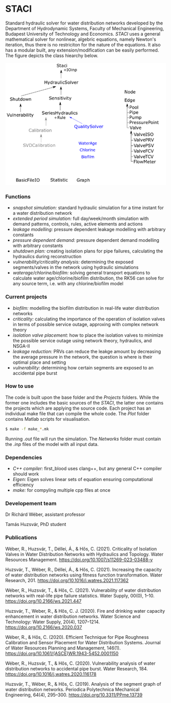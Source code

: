 # STACI
Standard hydraulic solver for water distribution networks developed by the Department of Hydrodynamic Systems, Faculty of Mechanical Engineering, Budapest University of Technology and Economics. *STACI* uses a general mathematical solver for nonlinear, algebric equations, namely Newton's iteration, thus there is no restriciton for the nature of the equations. It also has a modular built, any extension/modification can be easily performed. The figure depicts the class hiearchy below.

![Class hiearchy](ClassHiearchy.png?raw=true "ClassHiearchy")

### Functions
- *snapshot simulation:* standard hydraulic simulation for a time instant for a water distribution network
- *extended period simulation:* full day/week/month simulation with demand patterns, controls, rules, active elements and actions
- *leakage modelling:* pressure dependent leakage modelling with arbitrary constants
- *pressure dependent demand:* pressure dependent demand modelling with arbitrary constants
- *shutdown plan:* creating isolation plans for pipe failures, calculating the hydraulics during reconstruction
- *vulnerability/criticality analysis:* determining the exposed segments/valves in the network using hydraulic simulations
- *waterage/chlorine/biofilm:* solving general transport equations to calculate water age/chlorine/biofilm distribution, the RK56 can solve for any source term, i.e. with any chlorine/biofilm model

### Current projects
- *biofilm:* modelling the biofilm distribution in real-life water distribution networks
- *criticality:* calculating the importance of the operation of isolation valves in terms of possible service outage, approxing with complex network theory
- *isolation valve placement:* how to place the isolation valves to minimize the possible service outage using network theory, hydraulics, and NSGA-II
- *leakage reduction:* PRVs can reduce the leakge amount by decreasing the average pressure in the network, the question is where is their optimal place and setting
- *vulnerability:* determining how certain segments are exposed to an accidental pipe burst

### How to use
The code is built upon the base folder and the *Projects* folders. While the former one includes the basic sources of the *STACI*, the latter one contains the projects which are applying the source code. Each project has an individual make file that can compile the whole code. The *Plot* folder contains Matlab scripts for visualisation.

```sh
$ make -f make_*.mk
```

Running *.out* file will run the simulation. The *Networks* folder must contain the *.inp* files of the model with all input data.

### Dependencies
- *C++ compiler:* first_blood uses clang++, but any general C++ compiler should work
- *Eigen:* Eigen solves linear sets of equation ensuring computational efficiency
- *make:* for compyling multiple cpp files at once

### Developement team
Dr Richárd Wéber, assistant professor

Tamás Huzsvár, PhD student

### Publications

Wéber, R., Huzsvár, T., Déllei, Á., & Hős, C. (2021). Criticality of Isolation Valves in Water Distribution Networks with Hydraulics and Topology. Water Resources Management. https://doi.org/10.1007/s11269-023-03488-y

Huzsvár, T., Wéber, R., Déllei, Á., & Hős, C. (2021). Increasing the capacity of water distribution networks using fitness function transformation. Water Research, 201. https://doi.org/10.1016/j.watres.2021.117362

Wéber, R., Huzsvár, T., & Hős, C. (2021). Vulnerability of water distribution networks with real-life pipe failure statistics. Water Supply, 00(0), 1–10. https://doi.org/10.2166/ws.2021.447

Huzsvár, T., Weber, R., & Hős, C. J. (2020). Fire and drinking water capacity enhancement in water distribution networks. Water Science and Technology: Water Supply, 20(4), 1207–1214. https://doi.org/10.2166/ws.2020.037

Wéber, R., & Hős, C. (2020). Efficient Technique for Pipe Roughness Calibration and Sensor Placement for Water Distribution Systems. Journal of Water Resources Planning and Management, 146(1). https://doi.org/10.1061/(ASCE)WR.1943-5452.0001150

Wéber, R., Huzsvár, T., & Hős, C. (2020). Vulnerability analysis of water distribution networks to accidental pipe burst. Water Research, 184. https://doi.org/10.1016/j.watres.2020.116178

Huzsvár, T., Wéber, R., & Hős, C. (2019). Analysis of the segment graph of water distribution networks. Periodica Polytechnica Mechanical Engineering, 64(4), 295–300. https://doi.org/10.3311/PPme.13739